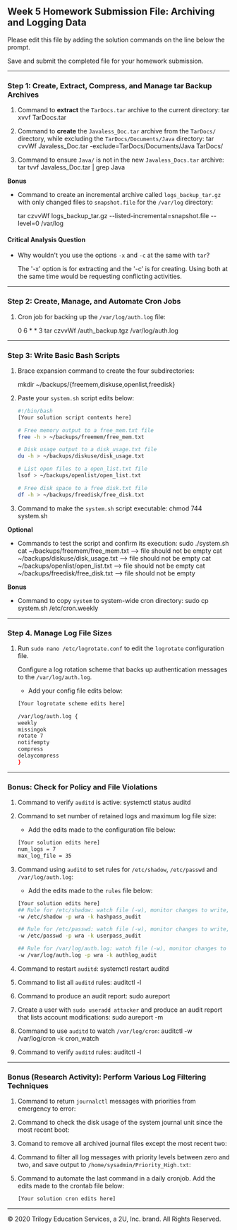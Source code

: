 ## Week 5 Homework Submission File: Archiving and Logging Data

Please edit this file by adding the solution commands on the line below the prompt.

Save and submit the completed file for your homework submission.

---

### Step 1: Create, Extract, Compress, and Manage tar Backup Archives

1. Command to **extract** the `TarDocs.tar` archive to the current directory:
	tar xvvf TarDocs.tar

2. Command to **create** the `Javaless_Doc.tar` archive from the `TarDocs/` directory, while excluding the `TarDocs/Documents/Java` directory:
	tar cvvWf Javaless_Doc.tar -exclude=TarDocs/Documents/Java TarDocs/

3. Command to ensure `Java/` is not in the new `Javaless_Docs.tar` archive:
	tar tvvf Javaless_Doc.tar | grep Java

**Bonus** 
- Command to create an incremental archive called `logs_backup_tar.gz` with only changed files to `snapshot.file` for the `/var/log` directory:

	tar czvvWf logs_backup_tar.gz --listed-incremental=snapshot.file --level=0 /var/log

#### Critical Analysis Question

- Why wouldn't you use the options `-x` and `-c` at the same with `tar`?

	The '-x' option is for extracting and the '-c' is for creating. Using both at the same time would be requesting conflicting activities.

---

### Step 2: Create, Manage, and Automate Cron Jobs

1. Cron job for backing up the `/var/log/auth.log` file:

	0 6 * * 3 tar czvvWf /auth_backup.tgz /var/log/auth.log

---

### Step 3: Write Basic Bash Scripts

1. Brace expansion command to create the four subdirectories:

	mkdir ~/backups/{freemem,diskuse,openlist,freedisk}

2. Paste your `system.sh` script edits below:

    ```bash
    #!/bin/bash
    [Your solution script contents here]

	# Free memory output to a free_mem.txt file
	free -h > ~/backups/freemem/free_mem.txt

	# Disk usage output to a disk_usage.txt file
	du -h > ~/backups/diskuse/disk_usage.txt

	# List open files to a open_list.txt file
	lsof > ~/backups/openlist/open_list.txt

	# Free disk space to a free_disk.txt file
	df -h > ~/backups/freedisk/free_disk.txt

    ```

3. Command to make the `system.sh` script executable:
	chmod 744 system.sh

**Optional**
- Commands to test the script and confirm its execution:
	sudo ./system.sh
	cat ~/backups/freemem/free_mem.txt --> file should not be empty
	cat ~/backups/diskuse/disk_usage.txt --> file should not be empty
	cat ~/backups/openlist/open_list.txt --> file should not be empty
	cat ~/backups/freedisk/free_disk.txt --> file should not be empty

**Bonus**
- Command to copy `system` to system-wide cron directory:
	sudo cp system.sh /etc/cron.weekly

---

### Step 4. Manage Log File Sizes
 
1. Run `sudo nano /etc/logrotate.conf` to edit the `logrotate` configuration file. 

    Configure a log rotation scheme that backs up authentication messages to the `/var/log/auth.log`.

    - Add your config file edits below:

    ```bash
    [Your logrotate scheme edits here]

	/var/log/auth.log {
	weekly
	missingok
	rotate 7
	notifempty
	compress
	delaycompress
	}

   ```
---

### Bonus: Check for Policy and File Violations

1. Command to verify `auditd` is active:
	systemctl status auditd

2. Command to set number of retained logs and maximum log file size:

    - Add the edits made to the configuration file below:

    ```bash
    [Your solution edits here]
	num_logs = 7
	max_log_file = 35

    ```

3. Command using `auditd` to set rules for `/etc/shadow`, `/etc/passwd` and `/var/log/auth.log`:


    - Add the edits made to the `rules` file below:

    ```bash
    [Your solution edits here]
	## Rule for /etc/shadow: watch file (-w), monitor changes to write, read permission (-p wr), file attributes (a)
	-w /etc/shadow -p wra -k hashpass_audit

	## Rule for /etc/passwd: watch file (-w), monitor changes to write, read permission (-p wr), file attributes (a)
	-w /etc/passwd -p wra -k userpass_audit

	## Rule for /var/log/auth.log: watch file (-w), monitor changes to write, read permission (-p wr), file attributes (a)
	-w /var/log/auth.log -p wra -k authlog_audit

    ```

4. Command to restart `auditd`:
	systemctl restart auditd	

5. Command to list all `auditd` rules:
	auditctl -l

6. Command to produce an audit report:
	sudo aureport

7. Create a user with `sudo useradd attacker` and produce an audit report that lists account modifications:
	sudo aureport -m	

8. Command to use `auditd` to watch `/var/log/cron`:
	auditctl -w /var/log/cron -k cron_watch

9. Command to verify `auditd` rules:
	auditctl -l	

---

### Bonus (Research Activity): Perform Various Log Filtering Techniques

1. Command to return `journalctl` messages with priorities from emergency to error:

1. Command to check the disk usage of the system journal unit since the most recent boot:

1. Comand to remove all archived journal files except the most recent two:


1. Command to filter all log messages with priority levels between zero and two, and save output to `/home/sysadmin/Priority_High.txt`:

1. Command to automate the last command in a daily cronjob. Add the edits made to the crontab file below:

    ```bash
    [Your solution cron edits here]
    ```

---
© 2020 Trilogy Education Services, a 2U, Inc. brand. All Rights Reserved.
